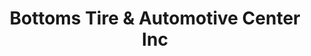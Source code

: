 ---
title: "Bottoms Tire & Automotive Center Inc"
url: /rocky-mount/bottoms-tire-und-automotive-center-inc/
shop: Autowerkstatt
---